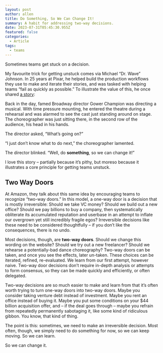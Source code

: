 ```yaml
---
layout: post
author: allen
title: Do Something, So We Can Change It!
summary: A habit for addressing two-way decisions.
date: 2023-07-31T05:45:30.955Z
featured: false
categories:
  - Article
tags:
  - teams
---
```


Sometimes teams get stuck on a decision.

My favourite trick for getting unstuck comes via Michael “Dr. Wave” Johnson. In 25 years at Pixar, he helped build the production workflows they use to make and iterate their stories, and was tasked with helping teams “fail as quickly as possible.” To illustrate the value of this, he once shared [a story](https://pixarplanet.com/blog/michael-johnson-talk-report/):

Back in the day, famed Broadway director Gower Champion was directing a musical. With time pressure mounting, he entered the theatre during a rehearsal and was alarmed to see the cast just standing around on stage. The choreographer was just sitting there, in the second row of the audience, his head in his hands.

The director asked, “What’s going on?”

“I just don’t know what to do next,” the choreographer lamented.

The director blinked. “Well, do **something**, so we can change it!”

I love this story – partially because it’s pithy, but moreso because it illustrates a core principle for getting teams unstuck.

## Two Way Doors

At Amazon, they talk about this same idea by encouraging teams to recognize “two-way doors.” In this model, a one-way door is a decision that is mostly irreversible: Should we take VC money? Should we build out a new office? Should we pay billions to buy a company, then systematically obliterate its accumulated reputation and userbase in an attempt to inflate our overgrown yet still incredibly fragile egos? Irreversible decisions like these need to be considered thoughtfully – if you don’t like the consequences, there is no undo.

Most decisions, though, are **two-way doors**. Should we change this wording on the website? Should we try out a new freelancer? Should we rehearse a potentially-bad dance choreography? Two-way doors can be taken, and once you see the effects, later un-taken. These choices can be iterated, refined, re-evaluated. We learn from our first attempt, however naive. Two-way door decisions don’t require in-depth analysis or attempts to form consensus, so they can be made quickly and efficiently, or often delegated.

Two-way decisions are so much easier to make and learn from that it’s often worth trying to turn one-way doors into two-way doors. Maybe you consider taking venture debt instead of investment. Maybe you rent an office instead of buying it. Maybe you put some conditions on your $44 billion acquisition offer, and – if the deal goes through – maybe you refrain from repeatedly permanently sabotaging it, like some kind of ridiculous gibbon. You know, that kind of thing.

The point is this: sometimes, we need to make an irreversible decision. Most often, though, we simply need to do something for now, so we can keep moving. So we can learn.

So we can change it.

